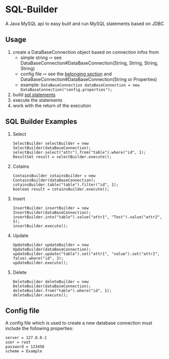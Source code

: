 # SQL-Builder
A Java MySQL api to easy built and run MySQL statements based on JDBC

## Usage
1. create a DataBaseConnection object based on connection infos from
   + simple string ⇨ see DataBaseConnection#DataBaseConnection(String, String, String, String)
   + config file ⇨ see the [belonging section](#config-file) and DataBaseConnection#DataBaseConnection(String or Properties)
   + example: ``DataBaseConnection dataBaseConnection = new DataBaseConnection("config.properties");``
2. build [sql statements](#sql-builder)
3. execute the statements
4. work with the return of the execution

## SQL Builder Examples
1. Select
    ````
    SelectBuilder selectBuilder = new SelectBuilder(dataBaseConnection);
    selectBuilder.select("attr").from("table").where("id", 1);
    ResultSet result = selectBuilder.execute();
    ````
2. Cotains
    ````
    ContainsBuilder cotainsBuilder = new ContainsBuilder(dataBaseConnection);
    cotainsBuilder.table("table").filter("id", 1);
    boolean result = cotainsBuilder.execute();
    ````
3. Insert
    ````
    InsertBuilder insertBuilder = new InsertBuilder(dataBaseConnection);
    insertBuilder.into("table").value("attr1", "Test").value("attr2", 5);
    insertBuilder.execute();
    ````
4. Update
    ````
    UpdateBuilder updateBuilder = new UpdateBuilder(dataBaseConnection);
    updateBuilder.update("table").set("attr1", "value").set("attr2", false).where("id", 3);
    updateBuilder.execute();
    ````
5. Delete
    ````
    DeleteBuilder deleteBuilder = new DeleteBuilder(dataBaseConnection);
    deleteBuilder.from("table").where("id", 1);
    deleteBuilder.execute();
    ````

## Config file
A config file which is used to create a new database connection must include the following properties:
````
server = 127.0.0.1
user = root
password = 123456
scheme = Example
````
